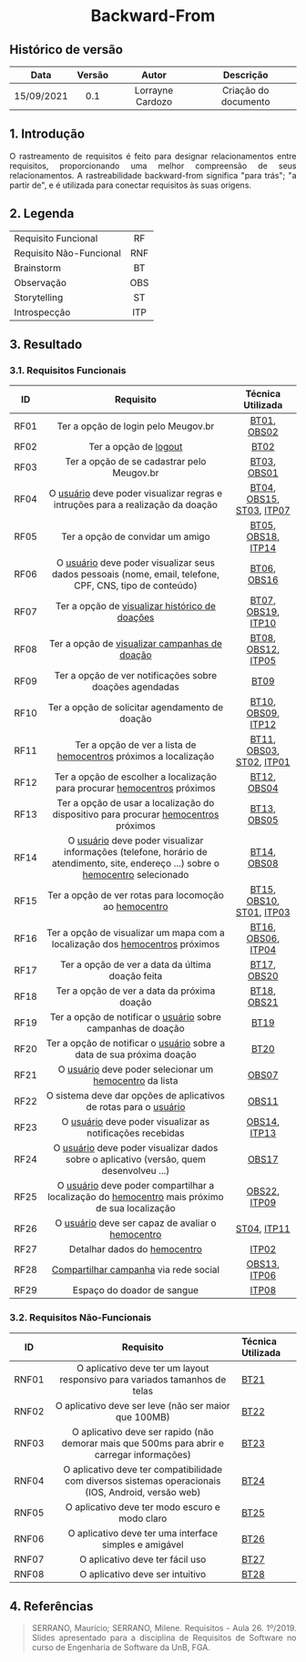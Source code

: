 # <center> Backward-From

## Histórico de versão
| Data | Versão | Autor | Descrição |
| :-: | :-: | :-: | :-: |
| 15/09/2021 | 0.1 | Lorrayne Cardozo | Criação do documento |

<div align="justify">

## 1. Introdução
O rastreamento de requisitos é feito para designar relacionamentos entre requisitos, proporcionando uma melhor compreensão de seus relacionamentos. A rastreabilidade backward-from significa "para trás"; "a partir de", e é utilizada para conectar requisitos às suas origens.

## 2. Legenda

<center>

| | |
|:-|:-:|
| Requisito Funcional | RF |
| Requisito Não-Funcional | RNF|
| Brainstorm   | BT |
| Observação   | OBS |
| Storytelling | ST |
| Introspecção | ITP |

</center>


## 3. Resultado
### 3.1. Requisitos Funcionais
| ID | Requisito | Técnica Utilizada |
| :-: | :-: | :-: |
| RF01 | Ter a opção de login pelo Meugov.br | [BT01](https://requisitos-de-software.github.io/2021.1-Hemovida/#/./elicitacao/brainstorm), [OBS02](https://requisitos-de-software.github.io/2021.1-Hemovida/#/./elicitacao/observacao) |
| RF02 | Ter a opção de [logout](./modelagem/lexico?id=logout) | [BT02](https://requisitos-de-software.github.io/2021.1-Hemovida/#/./elicitacao/brainstorm) |
| RF03 | Ter a opção de se cadastrar pelo Meugov.br | [BT03](https://requisitos-de-software.github.io/2021.1-Hemovida/#/./elicitacao/brainstorm), [OBS01](https://requisitos-de-software.github.io/2021.1-Hemovida/#/./elicitacao/observacao) |
| RF04 | O [usuário](./modelagem/lexico?id=usuário) deve poder visualizar regras e intruções para a realização da doação | [BT04](https://requisitos-de-software.github.io/2021.1-Hemovida/#/./elicitacao/brainstorm), [OBS15](https://requisitos-de-software.github.io/2021.1-Hemovida/#/./elicitacao/observacao), [ST03](https://requisitos-de-software.github.io/2021.1-Hemovida/#/./elicitacao/storyboard), [ITP07](https://requisitos-de-software.github.io/2021.1-Hemovida/#/./elicitacao/introspeccao) |
| RF05 | Ter a opção de convidar um amigo | [BT05](https://requisitos-de-software.github.io/2021.1-Hemovida/#/./elicitacao/brainstorm), [OBS18](https://requisitos-de-software.github.io/2021.1-Hemovida/#/./elicitacao/observacao), [ITP14](https://requisitos-de-software.github.io/2021.1-Hemovida/#/./elicitacao/introspeccao) |
| RF06 | O [usuário](./modelagem/lexico?id=usuário) deve poder visualizar seus dados pessoais (nome, email, telefone, CPF, CNS, tipo de conteúdo) | [BT06](https://requisitos-de-software.github.io/2021.1-Hemovida/#/./elicitacao/brainstorm), [OBS16](https://requisitos-de-software.github.io/2021.1-Hemovida/#/./elicitacao/observacao) |
| RF07 | Ter a opção de [visualizar histórico de doações](./modelagem/lexico?id=visualizar-histórico-de-doações) | [BT07](https://requisitos-de-software.github.io/2021.1-Hemovida/#/./elicitacao/brainstorm), [OBS19](https://requisitos-de-software.github.io/2021.1-Hemovida/#/./elicitacao/observacao), [ITP10](https://requisitos-de-software.github.io/2021.1-Hemovida/#/./elicitacao/introspeccao) |
| RF08 | Ter a opção de [visualizar campanhas de doação](./modelagem/lexico?id=visualizar-campanhas-de-doações) | [BT08](https://requisitos-de-software.github.io/2021.1-Hemovida/#/./elicitacao/brainstorm), [OBS12](https://requisitos-de-software.github.io/2021.1-Hemovida/#/./elicitacao/observacao), [ITP05](https://requisitos-de-software.github.io/2021.1-Hemovida/#/./elicitacao/introspeccao) |
| RF09 | Ter a opção de ver notificações sobre doações agendadas | [BT09](https://requisitos-de-software.github.io/2021.1-Hemovida/#/./elicitacao/brainstorm) |
| RF10 | Ter a opção de solicitar agendamento de doação | [BT10](https://requisitos-de-software.github.io/2021.1-Hemovida/#/./elicitacao/brainstorm), [OBS09](https://requisitos-de-software.github.io/2021.1-Hemovida/#/./elicitacao/observacao), [ITP12](https://requisitos-de-software.github.io/2021.1-Hemovida/#/./elicitacao/introspeccao) |
| RF11 | Ter a opção de ver a lista de [hemocentros](./modelagem/lexico?id=hemocentro) próximos a localização | [BT11](https://requisitos-de-software.github.io/2021.1-Hemovida/#/./elicitacao/brainstorm), [OBS03](https://requisitos-de-software.github.io/2021.1-Hemovida/#/./elicitacao/observacao), [ST02](https://requisitos-de-software.github.io/2021.1-Hemovida/#/./elicitacao/storyboard), [ITP01](https://requisitos-de-software.github.io/2021.1-Hemovida/#/./elicitacao/introspeccao) |
| RF12 | Ter a opção de escolher a localização para procurar [hemocentros](./modelagem/lexico?id=hemocentro) próximos | [BT12](https://requisitos-de-software.github.io/2021.1-Hemovida/#/./elicitacao/brainstorm), [OBS04](https://requisitos-de-software.github.io/2021.1-Hemovida/#/./elicitacao/observacao) |
| RF13 | Ter a opção de usar a localização do dispositivo para procurar [hemocentros](./modelagem/lexico?id=hemocentro) próximos | [BT13](https://requisitos-de-software.github.io/2021.1-Hemovida/#/./elicitacao/brainstorm), [OBS05](https://requisitos-de-software.github.io/2021.1-Hemovida/#/./elicitacao/observacao) |
| RF14 | O [usuário](./modelagem/lexico?id=usuário) deve poder visualizar informações (telefone, horário de atendimento, site, endereço ...) sobre o [hemocentro](./modelagem/lexico?id=hemocentro) selecionado | [BT14](https://requisitos-de-software.github.io/2021.1-Hemovida/#/./elicitacao/brainstorm), [OBS08](https://requisitos-de-software.github.io/2021.1-Hemovida/#/./elicitacao/observacao) |
| RF15 | Ter a opção de ver rotas para locomoção ao [hemocentro](./modelagem/lexico?id=hemocentro) | [BT15](https://requisitos-de-software.github.io/2021.1-Hemovida/#/./elicitacao/brainstorm), [OBS10](https://requisitos-de-software.github.io/2021.1-Hemovida/#/./elicitacao/observacao), [ST01](https://requisitos-de-software.github.io/2021.1-Hemovida/#/./elicitacao/storyboard), [ITP03](https://requisitos-de-software.github.io/2021.1-Hemovida/#/./elicitacao/introspeccao) |
| RF16 | Ter a opção de visualizar um mapa com a localização dos [hemocentros](./modelagem/lexico?id=hemocentro) próximos | [BT16](https://requisitos-de-software.github.io/2021.1-Hemovida/#/./elicitacao/brainstorm), [OBS06](https://requisitos-de-software.github.io/2021.1-Hemovida/#/./elicitacao/observacao), [ITP04](https://requisitos-de-software.github.io/2021.1-Hemovida/#/./elicitacao/introspeccao) |
| RF17 | Ter a opção de ver a data da última doação feita | [BT17](https://requisitos-de-software.github.io/2021.1-Hemovida/#/./elicitacao/brainstorm), [OBS20](https://requisitos-de-software.github.io/2021.1-Hemovida/#/./elicitacao/observacao) |
| RF18 | Ter a opção de ver a data da próxima doação | [BT18](https://requisitos-de-software.github.io/2021.1-Hemovida/#/./elicitacao/brainstorm), [OBS21](https://requisitos-de-software.github.io/2021.1-Hemovida/#/./elicitacao/observacao) |
| RF19 | Ter a opção de notificar o [usuário](./modelagem/lexico?id=usuário) sobre campanhas de doação | [BT19](https://requisitos-de-software.github.io/2021.1-Hemovida/#/./elicitacao/brainstorm) |
| RF20 | Ter a opção de notificar o [usuário](./modelagem/lexico?id=usuário) sobre a data de sua próxima doação | [BT20](https://requisitos-de-software.github.io/2021.1-Hemovida/#/./elicitacao/brainstorm) |
| RF21 | O [usuário](./modelagem/lexico?id=usuário) deve poder selecionar um [hemocentro](./modelagem/lexico?id=hemocentro) da lista | [OBS07](https://requisitos-de-software.github.io/2021.1-Hemovida/#/./elicitacao/observacao) |
| RF22 | O sistema deve dar opções de aplicativos de rotas para o [usuário](./modelagem/lexico?id=usuário) | [OBS11](https://requisitos-de-software.github.io/2021.1-Hemovida/#/./elicitacao/observacao) |
| RF23 | 	O [usuário](./modelagem/lexico?id=usuário) deve poder visualizar as notificações recebidas | [OBS14](https://requisitos-de-software.github.io/2021.1-Hemovida/#/./elicitacao/observacao), [ITP13](https://requisitos-de-software.github.io/2021.1-Hemovida/#/./elicitacao/introspeccao) |
| RF24 | O [usuário](./modelagem/lexico?id=usuário) deve poder visualizar dados sobre o aplicativo (versão, quem desenvolveu ...) | [OBS17](https://requisitos-de-software.github.io/2021.1-Hemovida/#/./elicitacao/observacao) |
| RF25 | O [usuário](./modelagem/lexico?id=usuário) deve poder compartilhar a localização do [hemocentro](./modelagem/lexico?id=hemocentro) mais próximo de sua localização | [OBS22](https://requisitos-de-software.github.io/2021.1-Hemovida/#/./elicitacao/observacao), [ITP09](https://requisitos-de-software.github.io/2021.1-Hemovida/#/./elicitacao/introspeccao) |
| RF26 | O [usuário](./modelagem/lexico?id=usuário) deve ser capaz de avaliar o [hemocentro](./modelagem/lexico?id=hemocentro) | [ST04](https://requisitos-de-software.github.io/2021.1-Hemovida/#/./elicitacao/storyboard), [ITP11](https://requisitos-de-software.github.io/2021.1-Hemovida/#/./elicitacao/introspeccao) |
| RF27 | Detalhar dados do [hemocentro](./modelagem/lexico?id=hemocentro) | [ITP02](https://requisitos-de-software.github.io/2021.1-Hemovida/#/./elicitacao/introspeccao) |
| RF28 | [Compartilhar campanha](./modelagem/lexico?id=compartilhar-campanha-de-doação) via rede social | [OBS13](https://requisitos-de-software.github.io/2021.1-Hemovida/#/./elicitacao/observacao), [ITP06](https://requisitos-de-software.github.io/2021.1-Hemovida/#/./elicitacao/introspeccao) |
| RF29 | Espaço do doador de sangue | [ITP08](https://requisitos-de-software.github.io/2021.1-Hemovida/#/./elicitacao/introspeccao) |


### 3.2. Requisitos Não-Funcionais
| ID | Requisito | Técnica Utilizada |
| :-: | :-: | :- |
| RNF01 | O aplicativo deve ter um layout responsivo para variados tamanhos de telas | [BT21](https://requisitos-de-software.github.io/2021.1-Hemovida/#/./elicitacao/brainstorm) |
| RNF02 | O aplicativo deve ser leve (não ser maior que 100MB) | [BT22](https://requisitos-de-software.github.io/2021.1-Hemovida/#/./elicitacao/brainstorm) |
| RNF03 | O aplicativo deve ser rapido (não demorar mais que 500ms para abrir e carregar informações) | [BT23](https://requisitos-de-software.github.io/2021.1-Hemovida/#/./elicitacao/brainstorm) |
| RNF04 | 	O aplicativo deve ter compatibilidade com diversos sistemas operacionais (IOS, Android, versão web) | [BT24](https://requisitos-de-software.github.io/2021.1-Hemovida/#/./elicitacao/brainstorm) |
| RNF05 | O aplicativo deve ter modo escuro e modo claro | [BT25](https://requisitos-de-software.github.io/2021.1-Hemovida/#/./elicitacao/brainstorm) |
| RNF06 | O aplicativo deve ter uma interface simples e amigável | [BT26](https://requisitos-de-software.github.io/2021.1-Hemovida/#/./elicitacao/brainstorm) |
| RNF07 | O aplicativo deve ter fácil uso | [BT27](https://requisitos-de-software.github.io/2021.1-Hemovida/#/./elicitacao/brainstorm) |
| RNF08 | O aplicativo deve ser intuitivo | [BT28](https://requisitos-de-software.github.io/2021.1-Hemovida/#/./elicitacao/brainstorm) |

## 4. Referências
> SERRANO, Maurício; SERRANO, Milene. Requisitos - Aula 26. 1º/2019. Slides apresentado para a disciplina de Requisitos de Software no curso de Engenharia de Software da UnB, FGA.